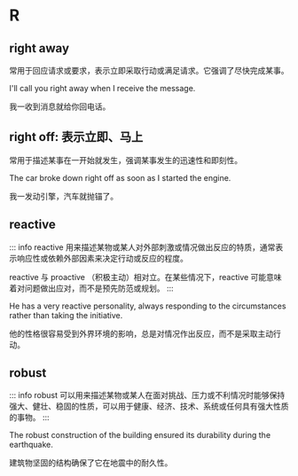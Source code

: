 # R

## right away

常用于回应请求或要求，表示立即采取行动或满足请求。它强调了尽快完成某事。

I'll call you right away when I receive the message.

我一收到消息就给你回电话。

## right off: 表示立即、马上

常用于描述某事在一开始就发生，强调某事发生的迅速性和即刻性。

The car broke down right off as soon as I started the engine.

我一发动引擎，汽车就抛锚了。

## reactive

::: info
reactive 用来描述某物或某人对外部刺激或情况做出反应的特质，通常表示响应性或依赖外部因素来决定行动或反应的程度。

reactive 与 proactive （积极主动）相对立。在某些情况下，reactive 可能意味着对问题做出应对，而不是预先防范或规划。
:::

He has a very reactive personality, always responding to the circumstances rather than taking the initiative.

他的性格很容易受到外界环境的影响，总是对情况作出反应，而不是采取主动行动。

## robust

::: info
robust 可以用来描述某物或某人在面对挑战、压力或不利情况时能够保持强大、健壮、稳固的性质，可以用于健康、经济、技术、系统或任何具有强大性质的事物。
:::

The robust construction of the building ensured its durability during the earthquake.

建筑物坚固的结构确保了它在地震中的耐久性。